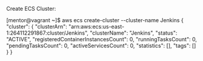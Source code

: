 Create  ECS Cluster:

[mentor@vagrant ~]$ aws ecs create-cluster --cluster-name Jenkins
{
    "cluster": {
        "clusterArn": "arn:aws:ecs:us-east-1:264112291867:cluster/Jenkins",
        "clusterName": "Jenkins",
        "status": "ACTIVE",
        "registeredContainerInstancesCount": 0,
        "runningTasksCount": 0,
        "pendingTasksCount": 0,
        "activeServicesCount": 0,
        "statistics": [],
        "tags": []
    }
}


